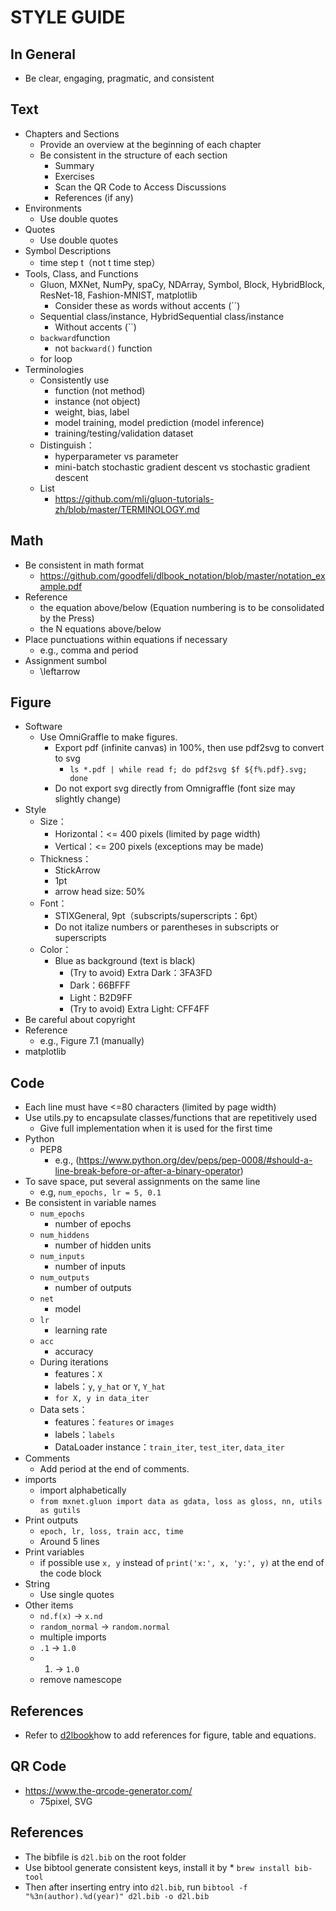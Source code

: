# STYLE GUIDE

## In General

* Be clear, engaging, pragmatic, and consistent

## Text

* Chapters and Sections
    * Provide an overview at the beginning of each chapter
    * Be consistent in the structure of each section
        * Summary
        * Exercises
        * Scan the QR Code to Access Discussions
        * References (if any)
* Environments
    * Use double quotes
* Quotes
    * Use double quotes
* Symbol Descriptions
    * time step t（not t time step）
* Tools, Class, and Functions
    * Gluon, MXNet, NumPy, spaCy, NDArray, Symbol, Block, HybridBlock, ResNet-18, Fashion-MNIST, matplotlib
        * Consider these as words without accents (``)
    * Sequential class/instance, HybridSequential class/instance
        * Without accents (``)
    * `backward`function
        * not `backward()` function
    * for loop
* Terminologies
    * Consistently use
        * function (not method)
        * instance (not object)
        * weight, bias, label
        * model training, model prediction (model inference)
        * training/testing/validation dataset
    * Distinguish：
        * hyperparameter vs parameter
        * mini-batch stochastic gradient descent vs stochastic gradient descent
    * List
        * https://github.com/mli/gluon-tutorials-zh/blob/master/TERMINOLOGY.md

## Math

* Be consistent in math format
    * https://github.com/goodfeli/dlbook_notation/blob/master/notation_example.pdf
* Reference
    * the equation above/below (Equation numbering is to be consolidated by the Press)
    * the N equations above/below
* Place punctuations within equations if necessary
    * e.g., comma and period
* Assignment sumbol
    * \leftarrow

## Figure

* Software
    * Use OmniGraffle to make figures.
      * Export pdf (infinite canvas) in 100%, then use pdf2svg to convert to svg
        * `ls *.pdf | while read f; do pdf2svg $f ${f%.pdf}.svg; done`
      * Do not export svg directly from Omnigraffle (font size may slightly change)
* Style
    * Size：
        * Horizontal：<= 400 pixels  (limited by page width)
        * Vertical：<= 200 pixels (exceptions may be made)
    * Thickness：
        * StickArrow
        * 1pt
        * arrow head size: 50%
    * Font：
        * STIXGeneral, 9pt（subscripts/superscripts：6pt）
        * Do not italize numbers or parentheses in subscripts or superscripts
    * Color：
        * Blue as background (text is black)
            * (Try to avoid) Extra Dark：3FA3FD
            * Dark：66BFFF
            * Light：B2D9FF
            * (Try to avoid) Extra Light: CFF4FF
* Be careful about copyright
* Reference
    * e.g., Figure 7.1 (manually)
* matplotlib

## Code

* Each line must have <=80 characters (limited by page width)
* Use utils.py to encapsulate classes/functions that are repetitively used
    * Give full implementation when it is used for the first time
* Python
    * PEP8
        * e.g., (https://www.python.org/dev/peps/pep-0008/#should-a-line-break-before-or-after-a-binary-operator)
* To save space, put several assignments on the same line
  * e.g, `num_epochs, lr = 5, 0.1`
* Be consistent in variable names
    * `num_epochs`
        * number of epochs
    * `num_hiddens`
        * number of hidden units
    * `num_inputs`
        * number of inputs
    * `num_outputs`
        * number of outputs
    * `net`
        * model
    * `lr`
        * learning rate
    * `acc`
        * accuracy
    * During iterations
        * features：`X`
        * labels：`y`, `y_hat` or `Y`, `Y_hat`
        * `for X, y in data_iter`
    * Data sets：
        * features：`features` or `images`
        * labels：`labels`
        * DataLoader instance：`train_iter`, `test_iter`, `data_iter`
* Comments
    * Add period at the end of comments.
* imports
    * import alphabetically
    * `from mxnet.gluon import data as gdata, loss as gloss, nn, utils as gutils`
* Print outputs
    * `epoch, lr, loss, train acc, time`
    * Around 5 lines
* Print variables
    * if possible use `x, y` instead of `print('x:', x, 'y:', y)` at the end of the code block
* String
    * Use single quotes
* Other items
    * `nd.f(x)` → `x.nd`
    * `random_normal` → `random.normal`
    * multiple imports
    * `.1` → `1.0`
    * 1. → `1.0`
    * remove namescope


## References

* Refer to [d2lbook](http://book.d2l.ai/examples/markdown.html#cross-references)how to add references for figure, table and equations.


## QR Code

* https://www.the-qrcode-generator.com/
    * 75pixel, SVG

## References

* The bibfile is `d2l.bib` on the root folder
* Use bibtool generate consistent keys, install it by * `brew install bib-tool`
* Then after inserting entry into `d2l.bib`, run
  `bibtool -f "%3n(author).%d(year)" d2l.bib -o d2l.bib`
